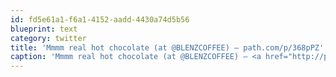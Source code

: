 ```yaml
---
id: fd5e61a1-f6a1-4152-aadd-4430a74d5b56
blueprint: text
category: twitter
title: 'Mmmm real hot chocolate (at @BLENZCOFFEE) — path.com/p/368pPZ'
caption: 'Mmmm real hot chocolate (at @BLENZCOFFEE) — <a href="http://path.com/p/368pPZ" title="http://path.com/p/368pPZ" class="link link_untco">path.com/p/368pPZ</a>'
---
```

